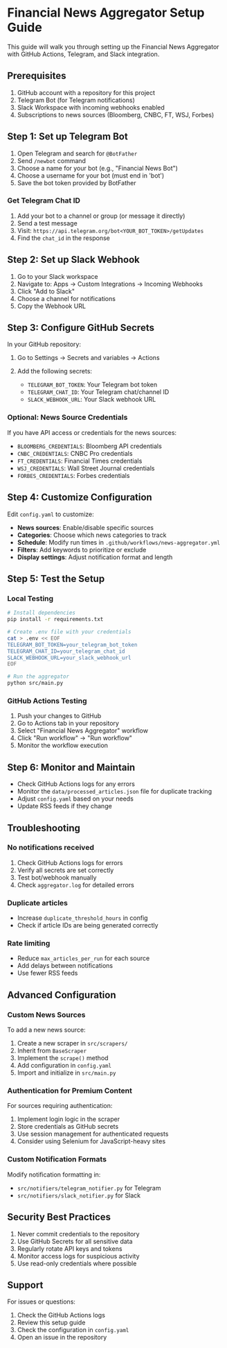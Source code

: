 # Financial News Aggregator Setup Guide

This guide will walk you through setting up the Financial News Aggregator with GitHub Actions, Telegram, and Slack integration.

## Prerequisites

1. GitHub account with a repository for this project
2. Telegram Bot (for Telegram notifications)
3. Slack Workspace with incoming webhooks enabled
4. Subscriptions to news sources (Bloomberg, CNBC, FT, WSJ, Forbes)

## Step 1: Set up Telegram Bot

1. Open Telegram and search for `@BotFather`
2. Send `/newbot` command
3. Choose a name for your bot (e.g., "Financial News Bot")
4. Choose a username for your bot (must end in 'bot')
5. Save the bot token provided by BotFather

### Get Telegram Chat ID

1. Add your bot to a channel or group (or message it directly)
2. Send a test message
3. Visit: `https://api.telegram.org/bot<YOUR_BOT_TOKEN>/getUpdates`
4. Find the `chat_id` in the response

## Step 2: Set up Slack Webhook

1. Go to your Slack workspace
2. Navigate to: Apps → Custom Integrations → Incoming Webhooks
3. Click "Add to Slack"
4. Choose a channel for notifications
5. Copy the Webhook URL

## Step 3: Configure GitHub Secrets

In your GitHub repository:

1. Go to Settings → Secrets and variables → Actions
2. Add the following secrets:

   - `TELEGRAM_BOT_TOKEN`: Your Telegram bot token
   - `TELEGRAM_CHAT_ID`: Your Telegram chat/channel ID
   - `SLACK_WEBHOOK_URL`: Your Slack webhook URL

### Optional: News Source Credentials

If you have API access or credentials for the news sources:

   - `BLOOMBERG_CREDENTIALS`: Bloomberg API credentials
   - `CNBC_CREDENTIALS`: CNBC Pro credentials
   - `FT_CREDENTIALS`: Financial Times credentials
   - `WSJ_CREDENTIALS`: Wall Street Journal credentials
   - `FORBES_CREDENTIALS`: Forbes credentials

## Step 4: Customize Configuration

Edit `config.yaml` to customize:

- **News sources**: Enable/disable specific sources
- **Categories**: Choose which news categories to track
- **Schedule**: Modify run times in `.github/workflows/news-aggregator.yml`
- **Filters**: Add keywords to prioritize or exclude
- **Display settings**: Adjust notification format and length

## Step 5: Test the Setup

### Local Testing

```bash
# Install dependencies
pip install -r requirements.txt

# Create .env file with your credentials
cat > .env << EOF
TELEGRAM_BOT_TOKEN=your_telegram_bot_token
TELEGRAM_CHAT_ID=your_telegram_chat_id
SLACK_WEBHOOK_URL=your_slack_webhook_url
EOF

# Run the aggregator
python src/main.py
```

### GitHub Actions Testing

1. Push your changes to GitHub
2. Go to Actions tab in your repository
3. Select "Financial News Aggregator" workflow
4. Click "Run workflow" → "Run workflow"
5. Monitor the workflow execution

## Step 6: Monitor and Maintain

- Check GitHub Actions logs for any errors
- Monitor the `data/processed_articles.json` file for duplicate tracking
- Adjust `config.yaml` based on your needs
- Update RSS feeds if they change

## Troubleshooting

### No notifications received

1. Check GitHub Actions logs for errors
2. Verify all secrets are set correctly
3. Test bot/webhook manually
4. Check `aggregator.log` for detailed errors

### Duplicate articles

- Increase `duplicate_threshold_hours` in config
- Check if article IDs are being generated correctly

### Rate limiting

- Reduce `max_articles_per_run` for each source
- Add delays between notifications
- Use fewer RSS feeds

## Advanced Configuration

### Custom News Sources

To add a new news source:

1. Create a new scraper in `src/scrapers/`
2. Inherit from `BaseScraper`
3. Implement the `scrape()` method
4. Add configuration in `config.yaml`
5. Import and initialize in `src/main.py`

### Authentication for Premium Content

For sources requiring authentication:

1. Implement login logic in the scraper
2. Store credentials as GitHub secrets
3. Use session management for authenticated requests
4. Consider using Selenium for JavaScript-heavy sites

### Custom Notification Formats

Modify notification formatting in:
- `src/notifiers/telegram_notifier.py` for Telegram
- `src/notifiers/slack_notifier.py` for Slack

## Security Best Practices

1. Never commit credentials to the repository
2. Use GitHub Secrets for all sensitive data
3. Regularly rotate API keys and tokens
4. Monitor access logs for suspicious activity
5. Use read-only credentials where possible

## Support

For issues or questions:
1. Check the GitHub Actions logs
2. Review this setup guide
3. Check the configuration in `config.yaml`
4. Open an issue in the repository 